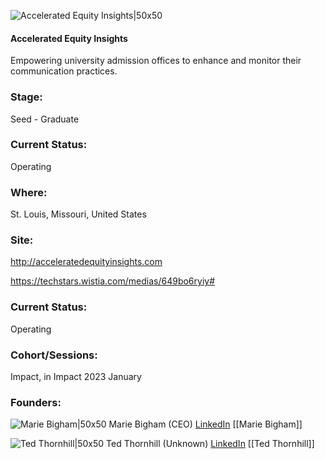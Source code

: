 

![Accelerated Equity Insights|50x50](http://apimg.techstars.com/sf/accounts/logo/Logo_004174bbb4755bb64a2f59f05.png)

#### Accelerated Equity Insights
Empowering university admission offices to enhance and monitor their communication practices.

### Stage: 
Seed - Graduate 

### Current Status: 
Operating

### Where:
St. Louis, Missouri, United States

### Site:
http://acceleratedequityinsights.com

https://techstars.wistia.com/medias/649bo6ryiy#



### Current Status: 
Operating

### Cohort/Sessions: 
Impact, in Impact 2023 January

### Founders: 

![Marie Bigham|50x50]() Marie Bigham (CEO) [LinkedIn](https://linkedin.com/in/marie-bigham-accept) [[Marie Bigham]]

![Ted Thornhill|50x50]() Ted Thornhill (Unknown) [LinkedIn](https://linkedin.com/in/profthornhill) [[Ted Thornhill]]


